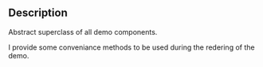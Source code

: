 Description
--------------------

Abstract superclass of all demo components. 

I provide some conveniance methods to be used during the redering of the demo.